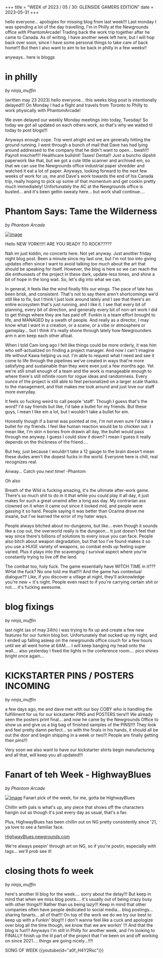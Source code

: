 +++
title = "WEEK of 2023 / 05 / 30: GLENSIDE GAMERS EDITION"
date = 2023-05-31
+++

hello everyone... apologies for missing blog from last week!!! Last monday I was spending a lot of the day travelling, I'm in Philly at the Newgrounds office with PhantomArcade! Trading back the work trip together after he came to Canada. As of writing, I have another week left here, but I will hop back over soon, since I have some personal things to take care of back home!!! But then I also want to aim to be back in philly in a few weeks!! 

anyways.. here is bloggs
<!-- more -->
# in philly
*by ninja_muffin* 

(written may 23 2023)
hello everyone... this weeks blog post is intentionally delayed!!! On Monday I had a flight and travels from Toronto to Philly to work physically with PhantomArcade!

We even delayed our weekly Monday meetings into today, Tuesday! So today we got all updated on each others work, so that's why we waited til today to post blogs!!!

Anyways enough cope. Trip went alright and we are generally hitting the ground running. I went through a bunch of mail that Dave has had lying around addressed to the company that he didn't want to open... bwah!!! Payroll mischief!!! Healthcare bullshit! Taxes! Dental!! Just a buncho dipshit paperwork like that, but we got a cute little scanner and archived em, so that we can use the Newgrounds office industrial paper shredder and watched it eat a lot of paper. Anyways, looking forward to the next few weeks of work for us, me and Dave's work towards the end of his Canada trip, really hoping to pick up some of that momentum and get cookin pretty much immediately! Unfortunately the AC at the Newgrounds office is busted... and it's been gettin sweaty here... but work shall continue....
    
# Phantom Says: Tame the Wilderness
*by Phantom Arcade* 

[![image](https://www.newgrounds.com/dump/draw/d1db49ef2ca1e1b39e49a79176bf9e10)](https://youtu.be/CaVxe4nVamc)

Hello NEW YORK!!!!! ARE YOU READY TO ROCK?????

Nah im just kiddin, no concerts here. Not yet anyway. Just another friday night blog post. Been a minute since my last one, but I'm not too into giving updates often since I want to avoid talking too much about the art that should be speaking for itself. However, the blog is here so we can reach the die enthusiasts of the project in these dark, update-less times, and shine a bit of hope in the long wait. So, let's dig into what we can.

In general, it feels like the wind finally fills our wings. The pace of late has been brisk, and consistent. That's not to say there aren't shortcomings we'd still like to fix, but I think I just look around lately and I see that there's an entire ecosystem that's just running, and I like it. I see that every bit of planning, every bit of direction, and generally every bit of non-art work I did to get things where they are has paid off. Funkin is a team effort brought to life, and MANAGED by a swath of people. And really as a director, I may know what I want in a creation, or a scene, or a vibe or atmosphere or gameplay... but I think it's really shone through lately how Newgrounders arm n arm keep each other afloat. 

When I told Cam long ago I felt like things could be more orderly, it was him who self-actualized on finding a project manager. And now I can't imagine life without Kawa helping us out. I'm able to request what I need and see it come to life through the pipelines we've created in ways that're more satisfying and sustainable than they were even just a few months ago. Yet we're still small enough of a team and the work is manageable enough to where there's still infinite room for rogue ideas and randomness. Every ounce of the project is still able to feel personalized on a larger scale thanks to the management, and that makes me look around and just love our staff more everyday. 

It feels so fucking weird to call people 'staff'. Though I guess that's the word? I'd say friends but like, I'd take a bullet for my friends. But these guys, I mean I like em a lot, but I wouldn't take a bullet for em.

Honestly though if a barrel was pointed at me, I'm not even sure I'd take a bullet for my friends. I feel like human reaction would be to chicken out. I mean like, I'm skin n bones from drawin all day, the bullet would pass through me anyway. I guess I could slow it down? I mean I guess it really depends on the thickness of the friend....

But hey, just because I wouldn't take a 12 gauge to the brain doesn't mean these dudes aren't the dopest fucks in the world. Everyone here is chill, real recognizes real.

Anway... Catch you next time!
-Phantom

Oh also

Breath of the Wild is fucking amazing, it's the ultimate after-work game. There's so much shit to do in it that while you could play it all day, it just makes for such a great unwind after a long ass day. My contrarian ass clowned on it when it came out since it looked mid, and people were gassing it so hard. People saying it was better than Ocarina drove me insane, but I've learned the error of my hater ways. 

People always bitched about no-dungeons, but like... even though it sounds like a cop out, the overworld really is the dungeon... It just doesn't feel that way since there's billions of solutions to every issue you can face. People also bitch about weapon degradation, but that too I've found makes it so you use a HUGE variety of weapons, so combat ends up feeling super varied. Plus it plays into the scavenging / survival aspect where you're constantly trying to live off the land.

The combat too, holy fuck. The game essentially have WITCH TIME in it??? WHat the fuck? No one told me that!!!! And the game has contextual dialogue?? Like, if you discover a village at night, they'll acknowledge you're new + it's night. People even react to if you're carrying certain shit or not.... it's fucking awesome.
    
# blog fixings
*by ninja_muffin* 

last night (as of may 24th) i was trying to fix up and create a few new features for our funkin blog bot. Unfortunately that sucked up my night, and I ended up falling asleep on the newgrounds office couch for a few hours until we all went home at 6AM.... I will keep banging my head onto the wall.... also yesterday I fixed the lights in the conference room.... pico shines bright once again...
    
# KICKSTARTER PINS / POSTERS INCOMING
*by ninja_muffin* 

a few days ago, me and dave met with our boy COBY who is handling the fulfillment for us for our kickstarter PINS and POSTERS tiers!!! We already seen the posters print final... and now he came by the Newgrounds Office to show us and give us a big bag of finished samples of the PINS!!!! They look and feel pretty damn perfect... so with the finals in his hands, it should all be out the door and begin shipping in a week or two!!! People are finally getting their pins!!!


Very soon we also want to have our kickstarter shirts begin manufacturing and all that, will keep you all updated!!!
    
# Fanart of teh Week - HighwayBlues
*by Phantom Arcade* 

[![image](https://art.ngfiles.com/images/3227000/3227021_highwayblues_hangin-out-2.png?f1685142741)](https://www.newgrounds.com/art/view/highwayblues/hangin-out-2)
Fanart pick of the week, for me, gotta be HighwayBlues

Chillin with pals is what's up, any piece that shows off the characters hangin out as though it's just every day as usual, that's a fav. 

Plus, HighwayBlues has been chillin out on NG pretty consistently since '21, ya love to see a familiar face.

[HighwayBlues.newgrounds.com](https://highwayblues.newgrounds.com/)

We're always peepin' through art on NG, so if you're postin, especially with tags... we'll prob see it!
    
# closing thots fo week
*by ninja_muffin* 

here's another lil blog for the week.... sorry about the delay!!! But keep in mind that when we miss blog posts.... it's usually out of being crazy busy with other things!!! Rather than us being lazy!!! Keep in mind that other companies often have people dedicated to social media... blog postings... sharing fanarts... all of that!!! On top of the work we do we try our best to keep up with a Funkin' blog!!! I don't wanna feel like a cuck and apologize over blog all the time though, we know that we are workin' !!! And that the blog is fun!!! Anyways I'm still in Philly for another week, and I'm looking to FINALLY finish up the lil part of the project that I've been on and off working on since 2021.... things are going nicely...!!!! 

SONG OF WEEK
{{youtube(id="a0f_H4Y2Rsc")}}
    

